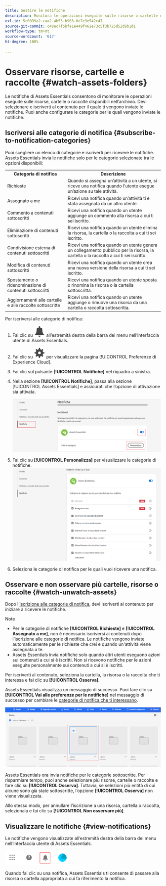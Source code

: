 ```yaml
---
title: Gestire le notifiche
description: Monitora le operazioni eseguite sulle risorse o cartelle disponibili nell’archivio utilizzando le notifiche Assets Essentials.
exl-id: 5c0039a2-caa2-4b55-b963-0e7e9e542c47
source-git-commit: c48ec7f5bfa1e449f461e73c5f3b725d52d9b1d1
workflow-type: tm+mt
source-wordcount: '617'
ht-degree: 100%

---
```


# Osservare risorse, cartelle e raccolte {#watch-assets-folders}

Le notifiche di Assets Essentials consentono di monitorare le operazioni eseguite sulle risorse, cartelle o raccolte disponibili nell’archivio. Devi selezionare e iscriverti al contenuto per il quale ti vengono inviate le notifiche. Puoi anche configurare le categorie per le quali vengono inviate le notifiche.

## Iscriversi alle categorie di notifica {#subscribe-to-notification-categories}

Puoi scegliere un elenco di categorie e iscriverti per ricevere le notifiche. Assets Essentials invia le notifiche solo per le categorie selezionate tra le opzioni disponibili:

<table>
    <tbody>
     <tr>
      <th><strong>Categoria di notifica</strong></th>
      <th><strong>Descrizione</strong></th>
     </tr>
     <tr>
      <td>Richieste</td>
      <td>Quando si assegna un’attività a un utente, si riceve una notifica quando l'utente esegue un’azione su tale attività.</td>
     </tr>
     <tr>
      <td>Assegnato a me</td>
      <td>Ricevi una notifica quando un’attività ti è stata assegnata da un altro utente.</td>
     </tr>
     <tr>
      <td>Commento a contenuti sottoscritti</td>
      <td>Ricevi una notifica quando un utente aggiunge un commento alla risorsa a cui ti sei iscritto.</td>
     </tr>
     <tr>
      <td>Eliminazione di contenuti sottoscritti</td>
      <td>Ricevi una notifica quando un utente elimina la risorsa, la cartella o la raccolta a cui ti sei iscritto.</td>
     </tr>
     <tr>
      <td>Condivisione esterna di contenuti sottoscritti</td>
      <td>Ricevi una notifica quando un utente genera un collegamento pubblico per la risorsa, la cartella o la raccolta a cui ti sei iscritto.</td>
     </tr>
     <tr>
      <td>Modifica di contenuti sottoscritti</td>
      <td>Ricevi una notifica quando un utente crea una nuova versione della risorsa a cui ti sei iscritto.</td>
     </tr>
     <tr>
      <td>Spostamento o ridenominazione di contenuti sottoscritti</td>
      <td>Ricevi una notifica quando un utente sposta o rinomina la risorsa o la cartella sottoscritta.</td>
     </tr>
     <tr>
      <td>Aggiornamenti alle cartelle e alle raccolte sottoscritte</td>
      <td>Ricevi una notifica quando un utente aggiunge o rimuove una risorsa da una cartella o raccolta sottoscritta.</td>
     </tr>    
    </tbody>
   </table>

Per iscriversi alle categorie di notifica:

1. Fai clic su ![icona campanella](assets/bell-icon.svg) all’estremità destra della barra dei menu nell’interfaccia utente di Assets Essentials.

1. Fai clic su ![icona impostazioni](assets/settings-icon.svg) per visualizzare la pagina [!UICONTROL Preferenze di Experience Cloud].

1. Fai clic sul pulsante **[!UICONTROL Notifiche]** nel riquadro a sinistra.

1. Nella sezione **[!UICONTROL Notifiche]**, passa alla sezione [!UICONTROL Assets Essentials] e assicurati che l’opzione di attivazione sia attivata.

   ![Notifiche in Assets Essentials](assets/enable-notifications.png)

1. Fai clic su **[!UICONTROL Personalizza]** per visualizzare le categorie di notifiche.
   ![Notifiche in Assets Essentials](assets/enable-notification-categories.png)

1. Seleziona le categorie di notifica per le quali vuoi ricevere una notifica.

## Osservare e non osservare più cartelle, risorse o raccolte {#watch-unwatch-assets}

Dopo l’[iscrizione alle categorie di notifica](#subscribe-to-notification-categories), devi iscriverti al contenuto per iniziare a ricevere le notifiche.

>[!NOTE]
>
>* Per le categorie di notifiche **[!UICONTROL Richieste]** e **[!UICONTROL Assegnato a me]**, non è necessario iscriversi ai contenuti dopo l’iscrizione alle categorie di notifica. Le notifiche vengono inviate automaticamente per le richieste che crei e quando un&#39;attività viene assegnata a te.
>* Assets Essentials invia notifiche solo quando altri utenti eseguono azioni sui contenuti a cui si è iscritti. Non si ricevono notifiche per le azioni eseguite personalmente sui contenuti a cui si è iscritti.


Per iscriverti al contenuto, seleziona la cartella, la risorsa o la raccolta che ti interessa e fai clic su **[!UICONTROL Osserva]**.

Assets Essentials visualizza un messaggio di successo. Puoi fare clic su **[!UICONTROL Vai alle preferenze per le notifiche]** nel messaggio di successo per cambiare le [categorie di notifica che ti interessano](#subscribe-to-notification-categories).

![Notifiche in Assets Essentials](assets/watch-assets.png)

Assets Essentials ora invia notifiche per le categorie sottoscritte. Per risparmiare tempo, puoi anche selezionare più risorse, cartelle o raccolte e fare clic su **[!UICONTROL Osserva]**. Tuttavia, se selezioni più entità di cui alcune sono già state sottoscritte, l’opzione **[!UICONTROL Osserva]** non viene visualizzata.

Allo stesso modo, per annullare l’iscrizione a una risorsa, cartella o raccolta, selezionala e fai clic su **[!UICONTROL Non osservare più]**.

## Visualizzare le notifiche {#view-notifications}

Le notifiche vengono visualizzate all’estremità destra della barra dei menu nell’interfaccia utente di Assets Essentials.

![Notifiche in Assets Essentials](assets/notifications-assets-essentials.png)

Quando fai clic su una notifica, Assets Essentials ti consente di passare alla risorsa o cartella appropriata a cui fa riferimento la notifica.
